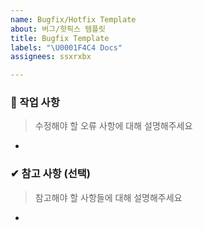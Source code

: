 ```yaml
---
name: Bugfix/Hotfix Template
about: 버그/핫픽스 템플릿
title: Bugfix Template
labels: "\U0001F4C4 Docs"
assignees: ssxrxbx

---
```


### 🐞 작업 사항
> 수정해야 할 오류 사항에 대해 설명해주세요

-

### ✔︎ 참고 사항 (선택)
> 참고해야 할 사항들에 대해 설명해주세요

-
